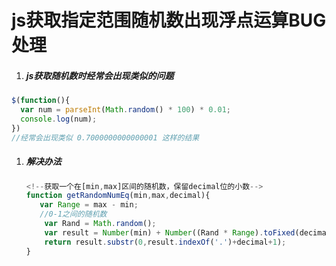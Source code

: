 # js获取指定范围随机数出现浮点运算BUG处理

1. ##### js获取随机数时经常会出现类似的问题
  ```javascript
  $(function(){
    var num = parseInt(Math.random() * 100) * 0.01;
    console.log(num);    	   
  })  
  //经常会出现类似 0.7000000000000001 这样的结果
  ```

1. ##### 解决办法
   ```javascript
   <!--获取一个在[min,max]区间的随机数，保留decimal位的小数-->
   function getRandomNumEq(min,max,decimal){
   	  var Range = max - min;
   	  //0-1之间的随机数
       var Rand = Math.random();
       var result = Number(min) + Number((Rand * Range).toFixed(decimal)) + "";
       return result.substr(0,result.indexOf('.')+decimal+1);
   }
   ```
